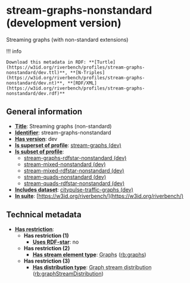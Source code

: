 # stream-graphs-nonstandard (development version)

Streaming graphs (with non-standard extensions)

!!! info

    Download this metadata in RDF: **[Turtle](https://w3id.org/riverbench/profiles/stream-graphs-nonstandard/dev.ttl)**, **[N-Triples](https://w3id.org/riverbench/profiles/stream-graphs-nonstandard/dev.nt)**, **[RDF/XML](https://w3id.org/riverbench/profiles/stream-graphs-nonstandard/dev.rdf)**



## General information

- **<abbr title="A name given to the resource.">Title</abbr>**: Streaming graphs (non-standard)
- **<abbr title="An unambiguous reference to the resource within a given context.">Identifier</abbr>**: stream-graphs-nonstandard
- **<abbr title="Version tag of an artifact">Has version</abbr>**: dev
- **<abbr title="Indicates that this profile contains all datasets of the other profile">Is superset of profile</abbr>**: [stream-graphs (dev)](https://w3id.org/riverbench/profiles/stream-graphs/dev)
- **<abbr title="Indicates that this profile's datasets are all in the other profile">Is subset of profile</abbr>**: 
    - [stream-graphs-rdfstar-nonstandard (dev)](https://w3id.org/riverbench/profiles/stream-graphs-rdfstar-nonstandard/dev)
    - [stream-mixed-nonstandard (dev)](https://w3id.org/riverbench/profiles/stream-mixed-nonstandard/dev)
    - [stream-mixed-rdfstar-nonstandard (dev)](https://w3id.org/riverbench/profiles/stream-mixed-rdfstar-nonstandard/dev)
    - [stream-quads-nonstandard (dev)](https://w3id.org/riverbench/profiles/stream-quads-nonstandard/dev)
    - [stream-quads-rdfstar-nonstandard (dev)](https://w3id.org/riverbench/profiles/stream-quads-rdfstar-nonstandard/dev)
- **<abbr title="Indicates which datasets are included in the profile">Includes dataset</abbr>**: [citypulse-traffic-graphs (dev)](https://w3id.org/riverbench/datasets/citypulse-traffic-graphs/dev)
- **<abbr title="Indicates the benchmark suite to which a dataset or profile belongs">In suite</abbr>**: [https://w3id.org/riverbench/](https://w3id.org/riverbench/)

## Technical metadata

- **<abbr title="Has profile restriction. The restrictions are joined with the AND operator.">Has restriction</abbr>**: 
    - **Has restriction (1)**    
        - **<abbr title="Whether the dataset uses RDF-star features.">Uses RDF-star</abbr>**: no
    - **Has restriction (2)**    
        - **<abbr title="Indicates the type of contents of each stream element">Has stream element type</abbr>**: <abbr title="Graph streams are a special case of quad streams, where each element contains exactly one named RDF graph.">Graphs</abbr> ([rb:graphs](https://w3id.org/riverbench/schema/metadata#graphs))
    - **Has restriction (3)**    
        - **<abbr title="Indicates the type of RiverBench dataset distribution">Has distribution type</abbr>**: <abbr title="The dataset is distributed as a stream of named RDF graphs.">Graph stream distribution</abbr> ([rb:graphStreamDistribution](https://w3id.org/riverbench/schema/metadata#graphStreamDistribution))

